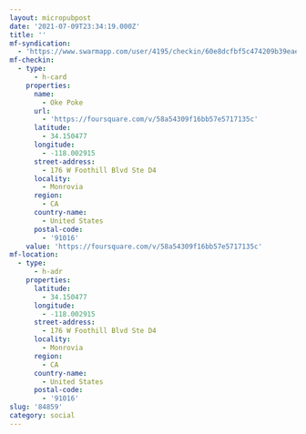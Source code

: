 ```yaml
---
layout: micropubpost
date: '2021-07-09T23:34:19.000Z'
title: ''
mf-syndication:
  - 'https://www.swarmapp.com/user/4195/checkin/60e8dcfbf5c474209b39eaef'
mf-checkin:
  - type:
      - h-card
    properties:
      name:
        - Oke Poke
      url:
        - 'https://foursquare.com/v/58a54309f16bb57e5717135c'
      latitude:
        - 34.150477
      longitude:
        - -118.002915
      street-address:
        - 176 W Foothill Blvd Ste D4
      locality:
        - Monrovia
      region:
        - CA
      country-name:
        - United States
      postal-code:
        - '91016'
    value: 'https://foursquare.com/v/58a54309f16bb57e5717135c'
mf-location:
  - type:
      - h-adr
    properties:
      latitude:
        - 34.150477
      longitude:
        - -118.002915
      street-address:
        - 176 W Foothill Blvd Ste D4
      locality:
        - Monrovia
      region:
        - CA
      country-name:
        - United States
      postal-code:
        - '91016'
slug: '84859'
category: social
---
```

